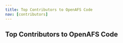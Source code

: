 ```yaml
---
title: Top Contributors to OpenAFS Code
nav: [contributors]
---
```


## Top Contributors to OpenAFS Code ##

